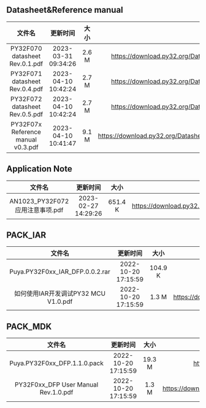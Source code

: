## Datasheet&Reference manual
| 文件名 | 更新时间 | 大小 | 下载地址 |
| :----: | :----: | :----: | :----: |
| PY32F070 datasheet Rev.0.1.pdf | 2023-03-31 09:34:26 | 2.6 M | https://download.py32.org/Datasheet%26Reference%20manual/PY32F070%20datasheet%20Rev.0.1.pdf |
| PY32F071 datasheet Rev.0.4.pdf | 2023-04-10 10:42:24 | 2.7 M | https://download.py32.org/Datasheet%26Reference%20manual/PY32F071%20datasheet%20Rev.0.4.pdf |
| PY32F072 datasheet Rev.0.5.pdf | 2023-04-10 10:42:24 | 2.7 M | https://download.py32.org/Datasheet%26Reference%20manual/PY32F072%20datasheet%20Rev.0.5.pdf |
| PY32F07x Reference manual v0.3.pdf | 2023-04-10 10:41:47 | 9.1 M | https://download.py32.org/Datasheet%26Reference%20manual/PY32F07x%20Reference%20manual%20v0.3.pdf |
## Application Note
| 文件名 | 更新时间 | 大小 | 下载地址 |
| :----: | :----: | :----: | :----: |
| AN1023_PY32F072应用注意事项.pdf | 2023-02-27 14:29:26 | 651.4 K | https://download.py32.org/Application%20Note/AN1023_PY32F072%E5%BA%94%E7%94%A8%E6%B3%A8%E6%84%8F%E4%BA%8B%E9%A1%B9.pdf |
## PACK_IAR
| 文件名 | 更新时间 | 大小 | 下载地址 |
| :----: | :----: | :----: | :----: |
| Puya.PY32F0xx_IAR_DFP.0.0.2.rar | 2022-10-20 17:15:59 | 104.9 K | https://download.py32.org/PACK_IAR/Puya.PY32F0xx_IAR_DFP.0.0.2.rar |
| 如何使用IAR开发调试PY32 MCU V1.0.pdf | 2022-10-20 17:15:59 | 1.3 M | https://download.py32.org/PACK_IAR/%E5%A6%82%E4%BD%95%E4%BD%BF%E7%94%A8IAR%E5%BC%80%E5%8F%91%E8%B0%83%E8%AF%95PY32%20MCU%20V1.0.pdf |
## PACK_MDK
| 文件名 | 更新时间 | 大小 | 下载地址 |
| :----: | :----: | :----: | :----: |
| Puya.PY32F0xx_DFP.1.1.0.pack | 2022-10-20 17:15:59 | 19.3 M | https://download.py32.org/PACK_MDK/Puya.PY32F0xx_DFP.1.1.0.pack |
| PY32F0xx_DFP User Manual Rev.1.0.pdf | 2022-10-20 17:15:59 | 1.3 M | https://download.py32.org/PACK_MDK/PY32F0xx_DFP%20User%20Manual%20Rev.1.0.pdf |

